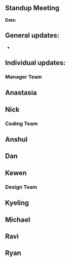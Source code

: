## Standup Meeting
**Date:**

## General updates:
- 
 

## Individual updates:

### Manager Team
**Anastasia**
-

**Nick**
-

### Coding Team

**Anshul**
-

**Dan**
-

**Kewen**
-

### Design Team
**Kyeling**
- 

**Michael**
- 

**Ravi**
- 

**Ryan**
- 
